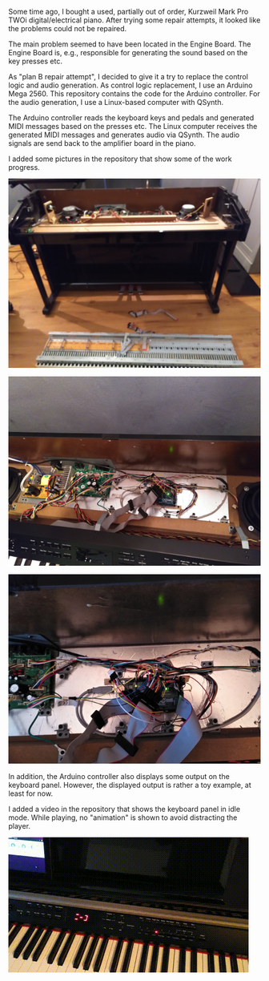 
Some time ago, I bought a used, partially out of order, Kurzweil Mark Pro TWOi digital/electrical piano.
After trying some repair attempts, it looked like the problems could not be repaired.

The main problem seemed to have been located in the Engine Board.
The Engine Board is, e.g., responsible for generating the sound based on the key presses etc.

As "plan B repair attempt", I decided to give it a try to replace the control logic and audio generation.
As control logic replacement, I use an Arduino Mega 2560.
This repository contains the code for the Arduino controller.
For the audio generation, I use a Linux-based computer with QSynth.

The Arduino controller reads the keyboard keys and pedals and generated MIDI messages based on the presses etc.
The Linux computer receives the generated MIDI messages and generates audio via QSynth.
The audio signals are send back to the amplifier board in the piano.

I added some pictures in the repository that show some of the work progress.

![Disassembled Keyboard](https://github.com/ruedigergad/kw_mp2i_kbd2midi/blob/main/keyboard_disassembled_scaled.jpg?raw=true)

![Keyboard Internals Controller Replacement](https://github.com/ruedigergad/kw_mp2i_kbd2midi/blob/main/keyboard_internals_replaced_controller_scaled.jpg?raw=true)

![Keyboard Internals Controller Replacement Close-up](https://github.com/ruedigergad/kw_mp2i_kbd2midi/blob/main/keyboard_internals_replaced_controller_2_scaled.jpg?raw=true)


In addition, the Arduino controller also displays some output on the keyboard panel.
However, the displayed output is rather a toy example, at least for now.

I added a video in the repository that shows the keyboard panel in idle mode.
While playing, no "animation" is shown to avoid distracting the player.

![Keyboard Panel Idle Animation](https://github.com/ruedigergad/kw_mp2i_kbd2midi/blob/main/keyboard_panel_idle.gif?raw=true)
